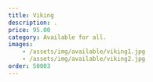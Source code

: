 ```yaml
---
title: Viking
description: .
price: 95.00
category: Available for all.
images: 
    - /assets/img/available/viking1.jpg
    - /assets/img/available/viking2.jpg
order: 50003
---
```

